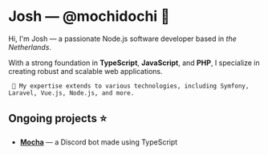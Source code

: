# Josh &mdash; @mochidochi 📌

Hi, I'm Josh &mdash; a passionate Node.js software developer based in _the Netherlands_. 

With a strong foundation in **TypeScript**, **JavaScript**, and **PHP**, I specialize in creating robust and scalable web applications. 


     🌱 My expertise extends to various technologies, including Symfony, Laravel, Vue.js, Node.js, and more. 

## Ongoing projects ⭐

- **[Mocha](https://github.com/mochidochi/Chocolate)** &mdash; a Discord bot made using TypeScript
